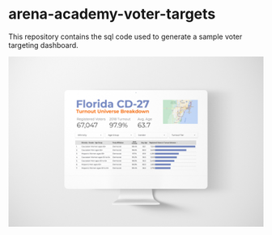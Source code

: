 # arena-academy-voter-targets

This repository contains the sql code used to generate a sample voter targeting dashboard.



![](https://github.com/davidwhitemsm/images/blob/main/CSY-022%20Voter%20Targets%20Publish.jpg)
